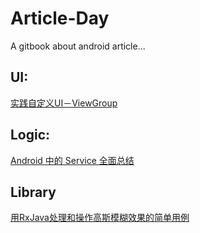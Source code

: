 # Article-Day
A gitbook about android article...



## UI:

[实践自定义UI－ViewGroup](http://www.jianshu.com/p/525ccf61db94)



## Logic:

[Android 中的 Service 全面总结](http://www.cnblogs.com/newcj/archive/2011/05/30/2061370.html)


## Library

[用RxJava处理和操作高斯模糊效果的简单用例](https://github.com/SmartDengg/RxBlur)